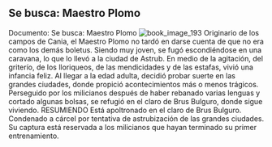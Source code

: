 ## Se busca: Maestro Plomo
Documento: Se busca: Maestro Plomo
![book_image_193](https://media.discordapp.net/attachments/1105643336989159555/1105647897472663682/193.jpg)
Originario de los campos de Cania, el Maestro Plomo no tardó en darse cuenta de que no era como los demás boletus. Siendo muy joven, se fugó escondiéndose en una caravana, lo que lo llevó a la ciudad de Astrub. En medio de la agitación, del griterío, de los lloriqueos, de las mendicidades y de las estafas, vivió una infancia feliz.
Al llegar a la edad adulta, decidió probar suerte en las grandes ciudades, donde propició acontecimientos más o menos trágicos. Perseguido por los milicianos después de haber rebanado varias lenguas y cortado algunas bolsas, se refugió en el claro de Brus Bulguro, donde sigue viviendo.
RESUMIENDO
Está apoltronado en el claro de Brus Bulguro.
Condenado a cárcel por tentativa de astrubización de las grandes ciudades.
Su captura está reservada a los milicianos que hayan terminado su primer entrenamiento.
